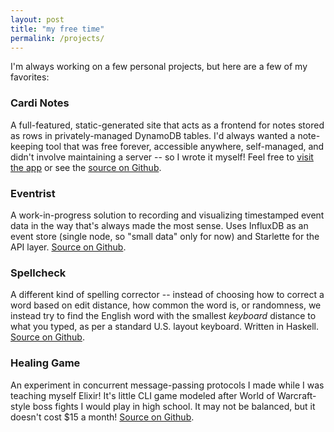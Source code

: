 ```yaml
---
layout: post
title: "my free time"
permalink: /projects/
---
```


I'm always working on a few personal projects, but here are a few of my favorites:

### Cardi Notes
A full-featured, static-generated site that acts as a frontend for notes stored as rows in privately-managed DynamoDB tables. I'd always wanted a note-keeping tool that was free forever, accessible anywhere, self-managed, and didn't involve maintaining a server -- so I wrote it myself! Feel free to [visit the app](https://www.cardinotes.app) or see the [source on Github](https://github.com/pickledish/cardi).

### Eventrist
A work-in-progress solution to recording and visualizing timestamped event data in the way that's always made the most sense. Uses InfluxDB as an event store (single node, so "small data" only for now) and Starlette for the API layer. [Source on Github](https://github.com/pickledish/eventrist).

### Spellcheck
A different kind of spelling corrector -- instead of choosing how to correct a word based on edit distance, how common the word is, or randomness, we instead try to find the English word with the smallest _keyboard_ distance to what you typed, as per a standard U.S. layout keyboard. Written in Haskell. [Source on Github](https://github.com/pickledish/spellcheck).

### Healing Game
An experiment in concurrent message-passing protocols I made while I was teaching myself Elixir! It's little CLI game modeled after World of Warcraft-style boss fights I would play in high school. It may not be balanced, but it doesn't cost $15 a month! [Source on Github](https://github.com/pickledish/heal).
